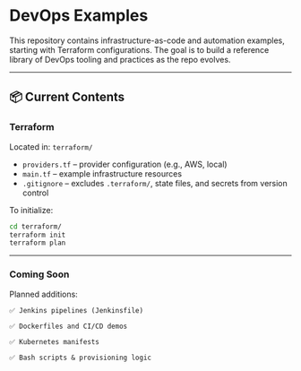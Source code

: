 # DevOps Examples

This repository contains infrastructure-as-code and automation examples, starting with Terraform configurations. The goal is to build a reference library of DevOps tooling and practices as the repo evolves.

---

## 📦 Current Contents

### Terraform
Located in: `terraform/`

- `providers.tf` – provider configuration (e.g., AWS, local)
- `main.tf` – example infrastructure resources
- `.gitignore` – excludes `.terraform/`, state files, and secrets from version control

To initialize:
```bash
cd terraform/
terraform init
terraform plan
```
---

### Coming Soon

Planned additions:

    ✅ Jenkins pipelines (Jenkinsfile)

    ✅ Dockerfiles and CI/CD demos

    ✅ Kubernetes manifests

    ✅ Bash scripts & provisioning logic
